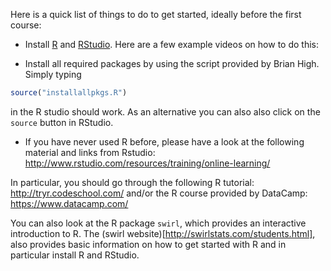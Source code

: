 Here is a quick list of things to do to get started, ideally before the first course:
- Install [R](http://cran.r-project.org/) and [RStudio](http://www.rstudio.com/). Here are a few example videos on how to do this:

- Install all required packages by using the script provided by Brian High. Simply typing 
```r 
source("installallpkgs.R")
``` 
in the R studio should work.
As an alternative you can also also click on the `source` button in RStudio.

- If you have never used R before, please have a look at the following material and links from Rstudio: http://www.rstudio.com/resources/training/online-learning/

In particular, you should go through the following R tutorial: http://tryr.codeschool.com/ and/or the R course provided by DataCamp: https://www.datacamp.com/

You can also look at the R package `swirl`, which provides an interactive introduction to R. The (swirl website)[http://swirlstats.com/students.html], also provides basic information on how to get started
with R and in particular install R and RStudio. 
